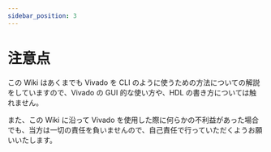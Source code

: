 ```yaml
---
sidebar_position: 3
---
```


# 注意点

この Wiki はあくまでも Vivado を CLI のように使うための方法についての解説をしていますので、Vivado の GUI 的な使い方や、HDL の書き方については触れません。

また、この Wiki に沿って Vivado を使用した際に何らかの不利益があった場合でも、当方は一切の責任を負いませんので、自己責任で行っていただくようお願いいたします。

